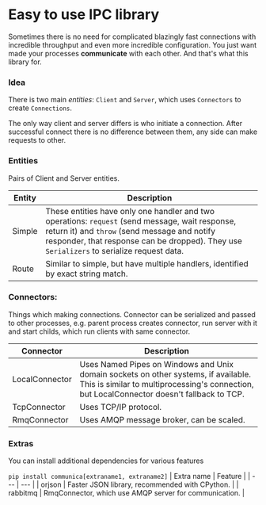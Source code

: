 # Easy to use IPC library

Sometimes there is no need for complicated
blazingly fast connections with incredible throughput
and even more incredible configuration.
You just want made your processes **communicate** with each other. And that's what this library for.

### Idea

There is two main _entities_: `Client` and `Server`,
which uses `Connectors` to create `Connections`.

The only way client and server differs is who initiate a connection. After successful connect there is
no difference between them, any side can make requests to other.

### Entities

Pairs of Client and Server entities.

| Entity | Description |
| --- | --- |
| Simple | These entities have only one handler and two operations: `request` (send message, wait response, return it) and `throw` (send message and notify responder, that response can be dropped). They use `Serializers` to serialize request data. |
| Route | Similar to simple, but have multiple handlers, identified by exact string match. |

### Connectors:

Things which making connections. Connector can be serialized and passed to other processes, e.g. parent process creates connector, run server with it and start childs, which run clients with same connector.

| Connector | Description |
| --- | --- |
| LocalConnector | Uses Named Pipes on Windows and Unix domain sockets on other systems, if available. This is similar to multiprocessing's connection, but LocalConnector doesn't fallback to TCP. |
| TcpConnector | Uses TCP/IP protocol. |
| RmqConnector | Uses AMQP message broker, can be scaled. |

### Extras

You can install additional dependencies for various features

`pip install communica[extraname1, extraname2]`
| Extra name | Feature |
| --- | --- |
| orjson | Faster JSON library, recommended with CPython. |
| rabbitmq | RmqConnector, which use AMQP server for communication. |
